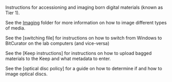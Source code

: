 Instructions for accessioning and imaging born digital materials (known as Tier 1). 

See the [Imaging](https://github.com/bedwards254/DAprocessingTiers/tree/master/Tier%201/Imaging) folder for more information on how to image different types of media. 

See the [switching file] for instructions on how to switch from Windows to BitCurator on the lab computers (and vice-versa)

See the [Keep instructions] for instructions on how to upload bagged materials to the Keep and what metadata to enter. 

See the [optical disc policy] for a guide on how to determine if and how to image optical discs. 
